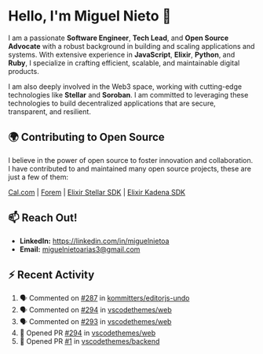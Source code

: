 # Hello, I'm Miguel Nieto 👋

I am a passionate **Software Engineer**, **Tech Lead**, and **Open Source Advocate** with a robust background in building and scaling applications and systems. With extensive experience in **JavaScript**, **Elixir**, **Python**, and **Ruby**, I specialize in crafting efficient, scalable, and maintainable digital products.

I am also deeply involved in the Web3 space, working with cutting-edge technologies like **Stellar** and **Soroban**. I am committed to leveraging these technologies to build decentralized applications that are secure, transparent, and resilient.

## 🌍 Contributing to Open Source

I believe in the power of open source to foster innovation and collaboration. I have contributed to and maintained many open source projects, these are just a few of them:

[Cal.com](https://github.com/calcom/cal.com/pulls?q=is%3Apr+author%3Amiguelnietoa+is%3Amerged) | [Forem](https://github.com/forem/forem/pulls?q=is%3Apr+author%3Amiguelnietoa+is%3Amerged) |  [Elixir Stellar SDK](https://github.com/kommitters/stellar_sdk) | [Elixir Kadena SDK](https://github.com/kommitters/kadena.ex)

## 📫 Reach Out!

- **LinkedIn:** https://linkedin.com/in/miguelnietoa
- **Email:** miguelnietoarias3@gmail.com

## ⚡ Recent Activity

<!--START_SECTION:activity-->
1. 🗣 Commented on [#287](https://github.com/kommitters/editorjs-undo/pull/287#issuecomment-2814130512) in [kommitters/editorjs-undo](https://github.com/kommitters/editorjs-undo)
2. 🗣 Commented on [#294](https://github.com/vscodethemes/web/pull/294#issuecomment-2807546037) in [vscodethemes/web](https://github.com/vscodethemes/web)
3. 🗣 Commented on [#293](https://github.com/vscodethemes/web/issues/293#issuecomment-2800106116) in [vscodethemes/web](https://github.com/vscodethemes/web)
4. 💪 Opened PR [#294](https://github.com/vscodethemes/web/pull/294) in [vscodethemes/web](https://github.com/vscodethemes/web)
5. 💪 Opened PR [#1](https://github.com/vscodethemes/backend/pull/1) in [vscodethemes/backend](https://github.com/vscodethemes/backend)
<!--END_SECTION:activity-->
